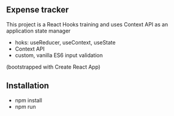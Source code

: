 ## Expense tracker

This project is a React Hooks training and uses Context API as an application state manager

- hoks: useReducer, useContext, useState
- Context API
- custom, vanilla ES6 input validation

(bootstrapped with Create React App)

## Installation

- npm install
- npm run